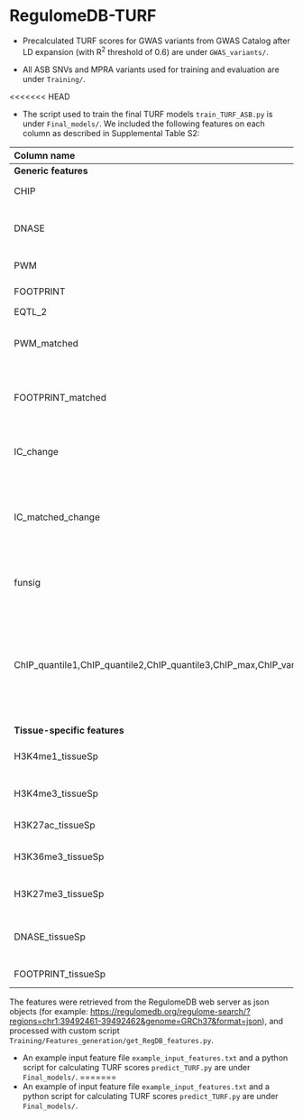 # RegulomeDB-TURF

* Precalculated TURF scores for GWAS variants from GWAS Catalog after LD expansion (with R<sup>2</sup> threshold of 0.6) are under `GWAS_variants/`.

* All ASB SNVs and MPRA variants used for training and evaluation are under `Training/`.

<<<<<<< HEAD
* The script used to train the final TURF models `train_TURF_ASB.py` is under `Final_models/`.  We included the following features on each column as described in Supplemental Table S2:

| Column name       | Description |
| :----------- | :----------- |
| **Generic features** ||
| CHIP      | TF binding sites from ChIP-seq|
| DNASE   | DNase I hypersensitive sites from DNase-seq|
| PWM   | TF motifs from PWM matching|
| FOOTPRINT   | DNase footprints|
| EQTL_2   |eQTLs|
| PWM_matched   | DNase footprints with matched TF ChIP-seq peaks|
| FOOTPRINT_matched | TF motifs from PWM matching with matched TF ChIP-seq peaks|
| IC_change | Information content change of two alleles in PWM matching|
| IC_matched_change | Information content change of two alleles in PWM matching with matched TF ChIP-seq peaks        |
| funsig |Functional significance score from DeepSEA      |
| ChIP_quantile1,ChIP_quantile2,ChIP_quantile3,ChIP_max,ChIP_var   |Quantiles (25%,50%,75% and 100%) and variance of ChIP-seq signals across all available ChIP-seq experiments from ENCODE       |
| **Tissue-specific features** ||
|H3K4me1_tissueSp|H3K4me1 peaks from ChIP-seq|
|H3K4me3_tissueSp|H3K4me3 peaks from ChIP-seq|
|H3K27ac_tissueSp|H3K27ac peaks from ChIP-seq|
|H3K36me3_tissueSp|H3K36me3 peaks from ChIP-seq|
|H3K27me3_tissueSp|H3K27me3 peaks from ChIP-seq|
|DNASE_tissueSp|DNase I hypersensitive sites from DNase-seq|
|FOOTPRINT_tissueSp|DNase footprints|

The features were retrieved from the RegulomeDB web server as json objects (for example: https://regulomedb.org/regulome-search/?regions=chr1:39492461-39492462&genome=GRCh37&format=json), and processed with custom script `Training/Features_generation/get_RegDB_features.py`.

* An example input feature file `example_input_features.txt` and a python script for calculating TURF scores `predict_TURF.py` are under `Final_models/`.
=======
* An example of input feature file `example_input_features.txt` and a python script for calculating TURF scores `predict_TURF.py` are under `Final_models/`.
